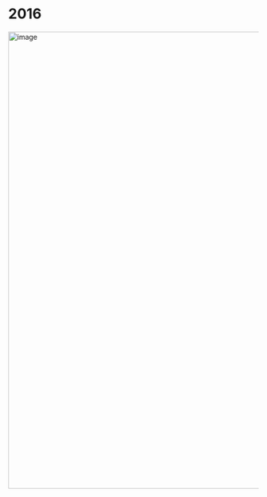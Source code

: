 # 2016

<img width="918" alt="image" src="https://github.com/xRuiAlves/advent-of-code/assets/25830462/a08dfe11-41e0-4364-9f0a-7233d22f817a">
